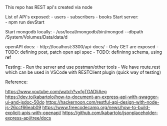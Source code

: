 This repo has REST api's created via node

List of APi's exposed:
    - users
    - subscribers
    - books
Start server:  
    - npm run devStart


Start mongodb locally:
    - /usr/local/mongodb/bin/mongod --dbpath /System/Volumes/Data/data/d

openAPI docs:
    - http://localhost:3300/api-docs/
    - Only GET are exposed
        - TODO: defining post, patch open api spec
        - TODO: defininng schema, using ref

Testing:
    - Run the server and use postman/other tools
    - We have route.rest which can be used in VSCode with RESTClient plugin (quick way of testing)

Reference:

https://www.youtube.com/watch?v=fgTGADljAeg
https://dev.to/kabartolo/how-to-document-an-express-api-with-swagger-ui-and-jsdoc-50do
https://hackernoon.com/restful-api-design-with-node-js-26ccf66eab09
https://www.freecodecamp.org/news/how-to-build-explicit-apis-with-openapi/
https://github.com/kabartolo/jsonplaceholder-express-api/tree/docs